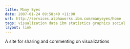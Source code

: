 ```yaml
---
title: Many Eyes
date: 2007-01-24 09:58:40 +11:00
url: http://services.alphaworks.ibm.com/manyeyes/home
tags: visualization data ibm statistics graphics social
layout: link
---
```

A site for sharing and commenting on visualizations
